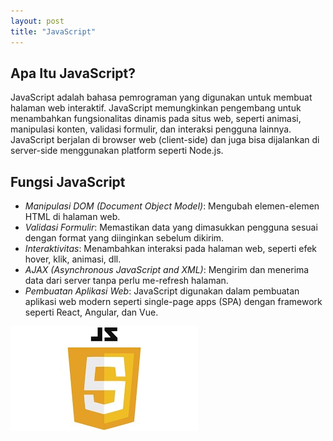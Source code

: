 ```yaml
---
layout: post
title: "JavaScript"
---
```


## Apa Itu JavaScript?

JavaScript adalah bahasa pemrograman yang digunakan untuk membuat halaman web interaktif. JavaScript memungkinkan pengembang untuk menambahkan fungsionalitas dinamis pada situs web, seperti animasi, manipulasi konten, validasi formulir, dan interaksi pengguna lainnya. JavaScript berjalan di browser web (client-side) dan juga bisa dijalankan di server-side menggunakan platform seperti Node.js.

## Fungsi JavaScript
- *Manipulasi DOM (Document Object Model)*: Mengubah elemen-elemen HTML di halaman web.
- *Validasi Formulir*: Memastikan data yang dimasukkan pengguna sesuai dengan format yang diinginkan sebelum dikirim.
- *Interaktivitas*: Menambahkan interaksi pada halaman web, seperti efek hover, klik, animasi, dll.
- *AJAX (Asynchronous JavaScript and XML)*: Mengirim dan menerima data dari server tanpa perlu me-refresh halaman.
- *Pembuatan Aplikasi Web*: JavaScript digunakan dalam pembuatan aplikasi web modern seperti single-page apps (SPA) dengan framework seperti React, Angular, dan Vue.

<img src="/assets/images/js.png" style="width: 300px; height: auto;">